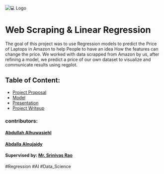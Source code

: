 <a>
    <img src="https://media.extra.com/i/aurora/ShoppingGuideLaptop_en?fmt=jpg" alt="💻 Logo">
  </a>

# Web Scraping  & Linear Regression

<!-- The Goal of This Project is to Create module of linear Regression to compare laptop prices based on multiple features for customers needs and predict the Price.  -->
The goal of this project was to use Regression models to predict the Price of Laptops in Amazon to help People to have an idea How the features can change the price. We worked with data scrapped from Amazon by us, after refining a model, we predict a price of our own dataset to visualize and communicate results using regplot.

## Table of Content:
- [Project Proposal](Regression_Project_Proposal.ipynb)
- [Model](Linear_Regression_Alhuwaishel_Alnujaidy.ipynb)
- [Presentation](Linear_Regression_Alhuwaishel_Alnujaidy.pptx)
- [Project Writeup](Linear_Regression_Alhuwaishel_Alnujaidy_Report.docx)

<!-- **Instructor:** [**Mr. Srinivas Rao**]()
 -->
### contributors:

#### [Abdullah Alhuwasiehl](https://github.com/hush966)
#### [Abdalla Alnujaidy](https://github.com/aalnujaidy)

#### Supervised by: [Mr. Srinivas Rao]()

#Regression #AI #Data_Science
